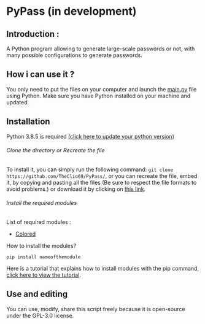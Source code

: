 # PyPass (in development)

## Introduction :
A Python program allowing to generate large-scale passwords or not, with many possible configurations to generate passwords.

## How i can use it ?
You only need to put the files on your computer and launch the [main.py](https://github.com/TheClio69/PyPass/blob/master/main.py) file using Python. Make sure you have Python installed on your machine and updated.

## Installation
Python 3.8.5 is required [(click here to update your python version)](https://www.python.org/downloads/)
###### Clone the directory or Recreate the file
To install it, you can simply run the following command: `git clone https://github.com/TheClio69/PyPass/`, or you can recreate the file, embed it, by copying and pasting all the files (Be sure to respect the file formats to avoid problems.) or download it by clicking on [this link](https://github.com/TheClio69/PyPass/archive/master.zip).

###### Install the required modules
List of required modules :
- [Colored](https://pypi.org/project/colored/)

How to install the modules?
```
pip install nameofthemodule
```
Here is a tutorial that explains how to install modules with the pip command, [click here to view the tutorial](https://programminghistorian.org/en/lessons/installing-python-modules-pip).

## Use and editing
You can use, modify, share this script freely because it is open-source under the GPL-3.0 license.
